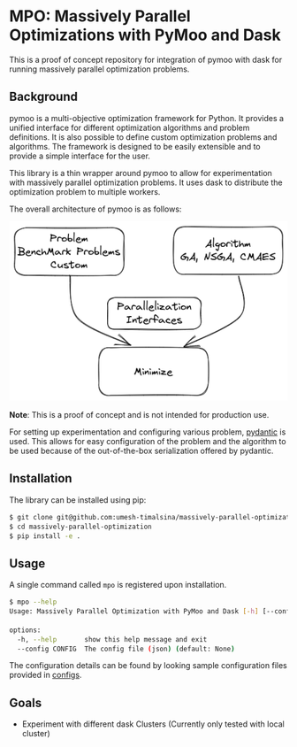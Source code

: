 # MPO: Massively Parallel Optimizations with PyMoo and Dask
This is a proof of concept repository for integration of pymoo with dask for running massively parallel optimization problems.

## Background
pymoo is a multi-objective optimization framework for Python. It provides a unified interface for different optimization algorithms and problem definitions. It is also possible to define custom optimization problems and algorithms. The framework is designed to be easily extensible and to provide a simple interface for the user.

This library is a thin wrapper around pymoo to allow for experimentation with massively parallel optimization problems. It uses dask to distribute the optimization problem to multiple workers.

The overall architecture of pymoo is as follows:

![pymoo architecture](./images/pymoo-arch.png)

**Note**: This is a proof of concept and is not intended for production use.

For setting up experimentation and configuring various problem, [pydantic](https://docs.pydantic.dev/) is used. This allows for easy configuration of the problem and the algorithm to be used because of the out-of-the-box serialization offered by pydantic.

## Installation
The library can be installed using pip:
```bash
$ git clone git@github.com:umesh-timalsina/massively-parallel-optimization.git
$ cd massively-parallel-optimization
$ pip install -e .
```

## Usage
A single command called `mpo` is registered upon installation.

```bash
$ mpo --help
Usage: Massively Parallel Optimization with PyMoo and Dask [-h] [--config CONFIG]

options:
  -h, --help       show this help message and exit
  --config CONFIG  The config file (json) (default: None)
```

The configuration details can be found by looking sample configuration files provided in [configs](./optimization_configs).
## Goals
- Experiment with different dask Clusters (Currently only tested with local cluster)
